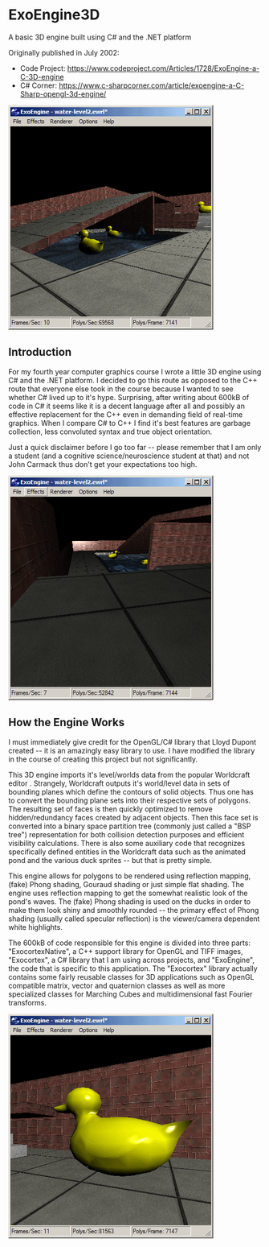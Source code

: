 # ExoEngine3D

A basic 3D engine built using C# and the .NET platform

Originally published in July 2002:

* Code Project: https://www.codeproject.com/Articles/1728/ExoEngine-a-C-3D-engine
* C# Corner: https://www.c-sharpcorner.com/article/exoengine-a-C-Sharp-opengl-3d-engine/

![ExoEngine Screenshot 1](exoengine4.gif)

## Introduction

For my fourth year computer graphics course I wrote a little 3D engine using C# and the .NET platform.  I decided to go this route as opposed to the C++ route that everyone else took in the course because I wanted to see whether C# lived up to it's hype.  Surprising, after writing about 600kB of code in C# it seems like it is a decent language after all and possibly an effective replacement for the C++ even in demanding field of real-time graphics.  When I compare C# to C++ I find it's best features are garbage collection, less convoluted syntax and true object orientation.

Just a quick disclaimer before I go too far -- please remember that I am only a student (and a cognitive science/neuroscience student at that) and not John Carmack thus don't get your expectations too high.


![ExoEngine Screenshot 1](exoengine1.gif) 

## How the Engine Works

I must immediately give credit for the OpenGL/C# library that Lloyd Dupont created -- it is an amazingly easy library to use.  I have modified the library in the course of creating this project but not significantly.

This 3D engine imports it's level/worlds data from the popular Worldcraft editor .  Strangely, Worldcraft outputs it's world/level data in sets of bounding planes which define the contours of solid objects.  Thus one has to convert the bounding plane sets into their respective sets of polygons.  The resulting set of faces is then quickly optimized to remove hidden/redundancy faces created by adjacent objects.  Then this face set is converted into a binary space partition tree (commonly just called a "BSP tree") representation for both collision detection purposes and efficient visibility calculations.  There is also some auxiliary code that recognizes specifically defined entities in the Worldcraft data such as the animated pond and the various duck sprites -- but that is pretty simple.

This engine allows for polygons to be rendered using reflection mapping, (fake) Phong shading, Gouraud shading or just simple flat shading.  The engine uses reflection mapping to get the somewhat realistic look of the pond's waves.  The (fake) Phong shading is used on the ducks in order to make them look shiny and smoothly rounded -- the primary effect of Phong shading (usually called specular reflection) is the viewer/camera dependent white highlights.

The 600kB of code responsible for this engine is divided into three parts: "ExocortexNative", a C++ support library for OpenGL and TIFF images, "Exocortex", a C# library that I am using across projects, and "ExoEngine", the code that is specific to this application.  The "Exocortex" library actually contains some fairly reusable classes for 3D applications such as OpenGL compatible matrix, vector and quaternion classes as well as more specialized classes for Marching Cubes and multidimensional fast Fourier transforms.

![ExoEngine Screenshot 1](exoengine3.gif) 
